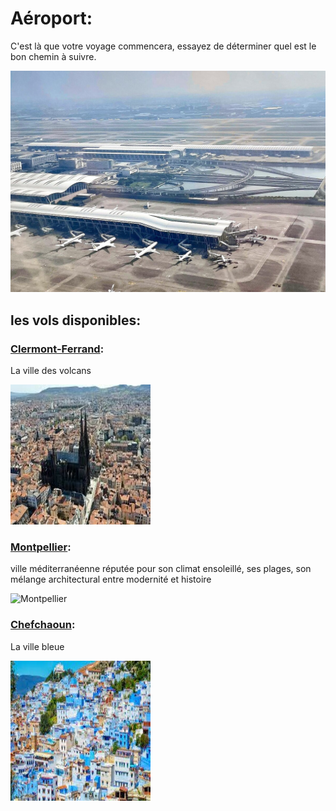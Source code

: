 # Aéroport: 
C'est là que votre voyage commencera, essayez de déterminer quel est le bon chemin à suivre.


![Aéroport](../ressources/depart.jpg)


## les vols disponibles:
### [Clermont-Ferrand](Clermont-ferrand.md):
La ville des volcans

![Clermont-Ferrand](../ressources/clermont-ferrand.jpg)

### [Montpellier](montpellier.md):
ville méditerranéenne  réputée pour son climat ensoleillé, ses plages, son mélange architectural entre modernité et histoire

![Montpellier](../ressources/montpellier.jpg)

### [Chefchaoun](Chefchaoun.md):
La ville bleue

![Chefchaoun](../ressources/chefchouan.jpg)


